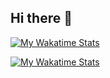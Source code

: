 ## Hi there 👋
  [![My Wakatime Stats](https://wakatime.com/badge/user/3bc5685d-9374-4fda-b730-ba22f0ab6973.svg)](https://github.com/alexmolty)
  
  [![My Wakatime Stats](https://github-readme-stats.vercel.app/api/wakatime?username=alexmolt&layout=compact&theme=algolia)](https://wakatime.com/@alexmolt)
